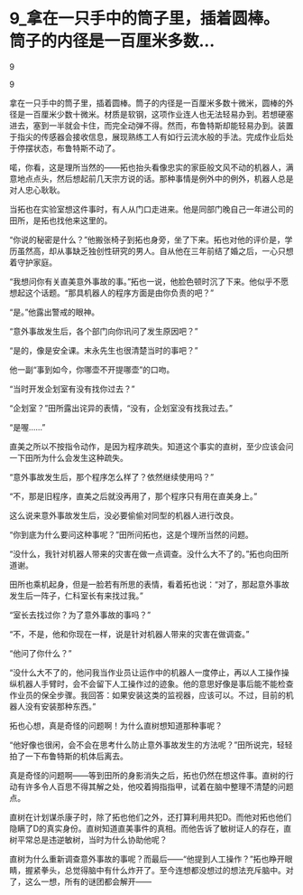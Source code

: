 # 9_拿在一只手中的筒子里，插着圆棒。筒子的内径是一百厘米多数...

9

9

拿在一只手中的筒子里，插着圆棒。筒子的内径是一百厘米多数十微米，圆棒的外径是一百厘米少数十微米。材质是软钢，这项作业连人也无法轻易办到。若想硬塞进去，塞到一半就会卡住，而完全动弹不得。然而，布鲁特斯却能轻易办到。装置于指尖的传感器会接收信息，展现熟练工人有如行云流水般的手法。完成作业后处于停摆状态，布鲁特斯不动了。

喏，你看，这是理所当然的——拓也抬头看像忠实的家臣般文风不动的机器人，满意地点点头，然后想起前几天宗方说的话。那种事情是例外中的例外，机器人总是对人忠心耿耿。

当拓也在实验室想这件事时，有人从门口走进来。他是同部门晚自己一年进公司的田所，是拓也找他来这里的。

“你说的秘密是什么？”他搬张椅子到拓也身旁，坐了下来。拓也对他的评价是，学历虽然高，却从事缺乏独创性研究的男人。自从他在三年前结了婚之后，一心只想着守护家庭。

“我想问你有关直美意外事故的事。”拓也一说，他脸色顿时沉了下来。他似乎不愿想起这个话题。“那具机器人的程序方面是由你负责的吧？”

“是。”他露出警戒的眼神。

“意外事故发生后，各个部门向你讯问了发生原因吧？”

“是的，像是安全课。末永先生也很清楚当时的事吧？”

他一副“事到如今，你哪壶不开提哪壶”的口吻。

“当时开发企划室有没有找你过去？”

“企划室？”田所露出诧异的表情，“没有，企划室没有找我过去。”

“是喔……”

直美之所以不按指令动作，是因为程序疏失。知道这个事实的直树，至少应该会问一下田所为什么会发生这种疏失。

“意外事故发生后，那个程序怎么样了？依然继续使用吗？”

“不，那是旧程序，直美之后就没再用了，那个程序只有用在直美身上。”

这么说来意外事故发生后，没必要偷偷对同型的机器人进行改良。

“你到底为什么要问这种事呢？”田所问拓也，这是个理所当然的问题。

“没什么，我针对机器人带来的灾害在做一点调查。没什么大不了的。”拓也向田所道谢。

田所也乘机起身，但是一脸若有所思的表情，看着拓也说：“对了，那起意外事故发生后一阵子，仁科室长有来找过我。”

“室长去找过你？为了意外事故的事吗？”

“不，不是，他和你现在一样，说是针对机器人带来的灾害在做调查。”

“他问了你什么？”

“没什么大不了的，他问我当作业员让运作中的机器人一度停止，再以人工操作操纵机器人手臂时，会不会留下人工操作过的迹象。他的意思好像是事后能不能检查作业员的保全步骤。我回答：如果安装这类的监视器，应该可以。不过，目前的机器人没有安装那种东西。”

拓也心想，真是奇怪的问题啊！为什么直树想知道那种事呢？

“他好像也很闲，会不会在思考什么防止意外事故发生的方法呢？”田所说完，轻轻拍了一下布鲁特斯的机体后离去。

真是奇怪的问题啊——等到田所的身影消失之后，拓也仍然在想这件事。直树的行动有许多令人百思不得其解之处，他咬着拇指指甲，试着在脑中整理不清楚的问题点。

直树在计划谋杀康子时，除了拓也他们之外，还打算利用共犯D。而他对拓也他们隐瞒了D的真实身份。直树知道直美事件的真相。而他告诉了敏树证人的存在，直树平常总是违逆敏树，当时为什么协助他呢？

直树为什么重新调查意外事故的事呢？而最后——“他提到人工操作？”拓也睁开眼睛，握紧拳头，总觉得脑中有什么炸开了。至今连想都没想过的想法充斥脑中。对了，这么一想，所有的谜团都会解开——
